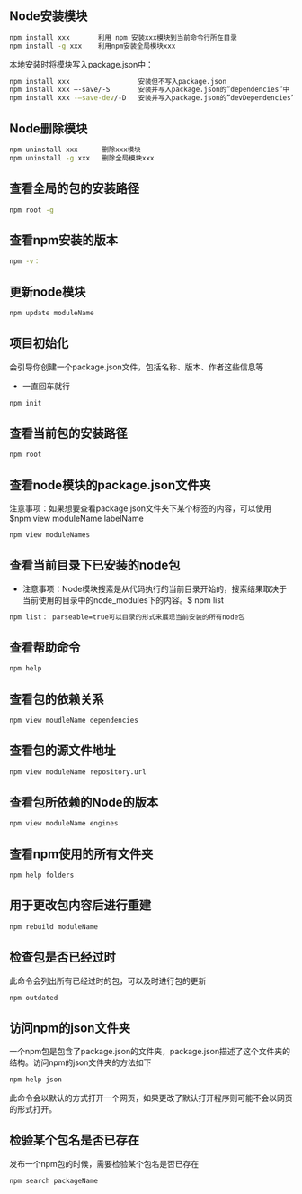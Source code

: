 ## Node安装模块

```bash
npm install xxx       利用 npm 安装xxx模块到当前命令行所在目录
npm install -g xxx    利用npm安装全局模块xxx
```

本地安装时将模块写入package.json中：

```bash
npm install xxx                 安装但不写入package.json
npm install xxx –-save/-S       安装并写入package.json的”dependencies”中
npm install xxx -–save-dev/-D   安装并写入package.json的”devDependencies”中
```

## Node删除模块

```bash
npm uninstall xxx      删除xxx模块
npm uninstall -g xxx   删除全局模块xxx
```

## 查看全局的包的安装路径

```bash
npm root -g
```

## 查看npm安装的版本

```bash
npm -v：
```

## 更新node模块

```bash
npm update moduleName
```

## 项目初始化

会引导你创建一个package.json文件，包括名称、版本、作者这些信息等

- 一直回车就行

```bash
npm init
```

## 查看当前包的安装路径

```bash
npm root
```

## 查看node模块的package.json文件夹

注意事项：如果想要查看package.json文件夹下某个标签的内容，可以使用$npm view moduleName labelName

```bash
npm view moduleNames
```

## 查看当前目录下已安装的node包

- 注意事项：Node模块搜索是从代码执行的当前目录开始的，搜索结果取决于当前使用的目录中的node_modules下的内容。$ npm list

```bash
npm list： parseable=true可以目录的形式来展现当前安装的所有node包
```

## 查看帮助命令

```bash
npm help
```

## 查看包的依赖关系

```bash
npm view moudleName dependencies
```

## 查看包的源文件地址

```bash
npm view moduleName repository.url
```

## 查看包所依赖的Node的版本

```bash
npm view moduleName engines
```

## 查看npm使用的所有文件夹

```bash
npm help folders
```

## 用于更改包内容后进行重建

```bash
npm rebuild moduleName
```

## 检查包是否已经过时

此命令会列出所有已经过时的包，可以及时进行包的更新

```bash
npm outdated
```

## 访问npm的json文件夹

一个npm包是包含了package.json的文件夹，package.json描述了这个文件夹的结构。访问npm的json文件夹的方法如下

```bash
npm help json 
```

此命令会以默认的方式打开一个网页，如果更改了默认打开程序则可能不会以网页的形式打开。

## 检验某个包名是否已存在

发布一个npm包的时候，需要检验某个包名是否已存在

```bash
npm search packageName
```
